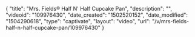 {
    "title": "Mrs. Fields&reg; Half N' Half Cupcake Pan",
    "description": "",
    "videoid": "109976430",
    "date_created": "1502520152",
    "date_modified": "1504290618",
    "type": "captivate",
    "layout": "video",
    "url": "\/v\/mrs-fields-half-n-half-cupcake-pan\/109976430"
}